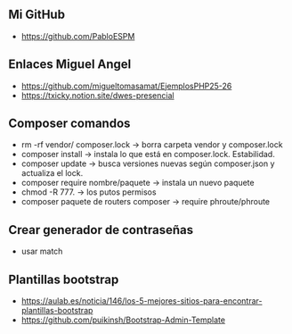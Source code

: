 ## Mi GitHub
- https://github.com/PabloESPM

## Enlaces Miguel Angel
- https://github.com/migueltomasamat/EjemplosPHP25-26
- https://txicky.notion.site/dwes-presencial

## Composer comandos
- rm -rf vendor/ composer.lock → borra carpeta vendor y composer.lock
- composer install → instala lo que está en composer.lock. Estabilidad.
- composer update → busca versiones nuevas según composer.json y actualiza el lock.
- composer require nombre/paquete → instala un nuevo paquete
- chmod -R 777. → los putos permisos
- composer paquete de routers composer → require phroute/phroute

## Crear generador de contraseñas
- usar match

## Plantillas bootstrap
- https://aulab.es/noticia/146/los-5-mejores-sitios-para-encontrar-plantillas-bootstrap
- https://github.com/puikinsh/Bootstrap-Admin-Template